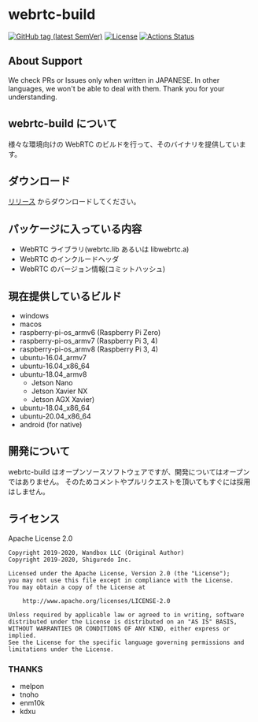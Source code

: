 # webrtc-build

[![GitHub tag (latest SemVer)](https://img.shields.io/github/tag/shiguredo-webrtc-build/webrtc-build.svg)](https://github.com/shiguredo/momo)
[![License](https://img.shields.io/badge/License-Apache%202.0-blue.svg)](https://opensource.org/licenses/Apache-2.0)
[![Actions Status](https://github.com/shiguredo-webrtc-build/webrtc-build/workflows/build/badge.svg)](https://github.com/shiguredo-webrtc-build/webrtc-build/actions)

## About Support

We check PRs or Issues only when written in JAPANESE.
In other languages, we won't be able to deal with them. Thank you for your understanding.

## webrtc-build について

様々な環境向けの WebRTC のビルドを行って、そのバイナリを提供しています。

## ダウンロード

[リリース](https://github.com/melpon/webrtc-build/releases) からダウンロードしてください。

## パッケージに入っている内容

- WebRTC ライブラリ(webrtc.lib あるいは libwebrtc.a)
- WebRTC のインクルードヘッダ
- WebRTC のバージョン情報(コミットハッシュ)

## 現在提供しているビルド

- windows
- macos
- raspberry-pi-os_armv6 (Raspberry Pi Zero)
- raspberry-pi-os_armv7 (Raspberry Pi 3, 4)
- raspberry-pi-os_armv8 (Raspberry Pi 3, 4)
- ubuntu-16.04_armv7
- ubuntu-16.04_x86_64
- ubuntu-18.04_armv8
    - Jetson Nano
    - Jetson Xavier NX
    - Jetson AGX Xavier)
- ubuntu-18.04_x86_64
- ubuntu-20.04_x86_64
- android (for native)

## 開発について

webrtc-build はオープンソースソフトウェアですが、開発についてはオープンではありません。 そのためコメントやプルリクエストを頂いてもすぐには採用はしません。

## ライセンス

Apache License 2.0

```
Copyright 2019-2020, Wandbox LLC (Original Author)
Copyright 2019-2020, Shiguredo Inc.

Licensed under the Apache License, Version 2.0 (the "License");
you may not use this file except in compliance with the License.
You may obtain a copy of the License at

    http://www.apache.org/licenses/LICENSE-2.0

Unless required by applicable law or agreed to in writing, software
distributed under the License is distributed on an "AS IS" BASIS,
WITHOUT WARRANTIES OR CONDITIONS OF ANY KIND, either express or implied.
See the License for the specific language governing permissions and
limitations under the License.
```

### THANKS

- melpon
- tnoho
- enm10k
- kdxu
